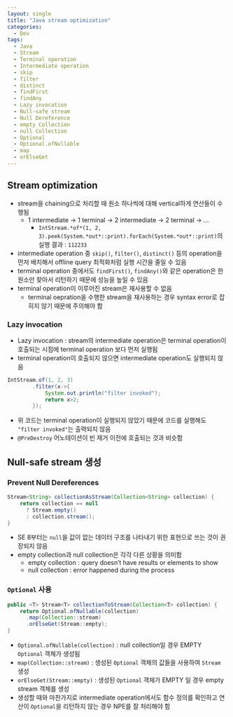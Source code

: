 ```yaml
---
layout: single
title: "Java stream optimization"
categories:
  - Dev
tags:
  - Java
  - Stream
  - Terminal operation
  - Intermediate operation
  - skip
  - filter
  - distinct
  - findFirst
  - findAny
  - Lazy invocation
  - Null-safe stream
  - Null Dereference
  - empty Collection
  - null Collection
  - Optional
  - Optional.ofNullable
  - map
  - orElseGet
---
```


## Stream optimization

- stream을 chaining으로 처리할 때 원소 하나씩에 대해 vertical하게 연산들이 수행됨
  - 1 intermediate → 1 terminal → 2 intermediate → 2 terminal → …
    - `IntStream.*of*(1, 2, 3).peek(System.*out*::print).forEach(System.*out*::print)`의 실행 결과 : `112233`
- intermediate operation 중 `skip()`, `filter()`, `distinct()` 등의 operation을 먼저 배치해서 offline query 최적화처럼 실행 시간을 줄일 수 있음
- terminal operation 중에서도 `findFirst()`, `findAny()`와 같은 operation은 한 원소만 찾아서 리턴하기 때문에 성능을 높일 수 있음
- terminal operation이 이루어진 stream은 재사용할 수 없음
  - terminal oepration을 수행한 stream을 재사용하는 경우 syntax error로 잡히지 않기 때문에 주의해야 함

### Lazy invocation

- Lazy invocation : stream의 intermediate operation은 terminal operation이 호출되는 시점에 terminal operation 보다 먼저 실행됨
- terminal operation이 호출되지 않으면 intermediate operation도 실행되지 않음

```java
IntStream.of(1, 2, 3)
        .filter(x->{
            System.out.println("filter invoked");
            return x>2;
        });
```

- 위 코드는 terminal operation이 실행되지 않았기 때문에 코드를 실행해도 `"filter invoked"`는 출력되지 않음
- `@PreDestroy` 어노테이션이 빈 제거 이전에 호출되는 것과 비슷함

## Null-safe stream 생성

### Prevent Null Dereferences

```java
Stream<String> collectionAsStream(Collection<String> collection) {
    return collection == null
      ? Stream.empty()
      : collection.stream();
}
```

- SE 8부터는 `null`을 값이 없는 데이터 구조를 나타내기 위한 표현으로 쓰는 것이 권장되지 않음
- empty collection과 null collection은 각각 다른 상황을 의미함
  - empty collection : query doesn’t have results or elements to show
  - null collection : error happened during the process

### `Optional` 사용

```java
public <T> Stream<T> collectionToStream(Collection<T> collection) {
    return Optional.ofNullable(collection)
      .map(Collection::stream)
      .orElseGet(Stream::empty);
}
```

- `Optional.ofNullable(collection)` : null collection일 경우 EMPTY `Optional` 객체가 생성됨
- `map(Collection::stream)` : 생성된 `Optional` 객체의 값들을 사용하여 `Stream` 생성
- `orElseGet(Stream::empty)` : 생성된 `Optional` 객체가 EMPTY 일 경우 empty stream 객체를 생성
- 생성할 때와 마찬가지로 intermediate operation에서도 함수 정의를 확인하고 연산이 `Optional`을 리턴하지 않는 경우 NPE를 잘 처리해야 함
